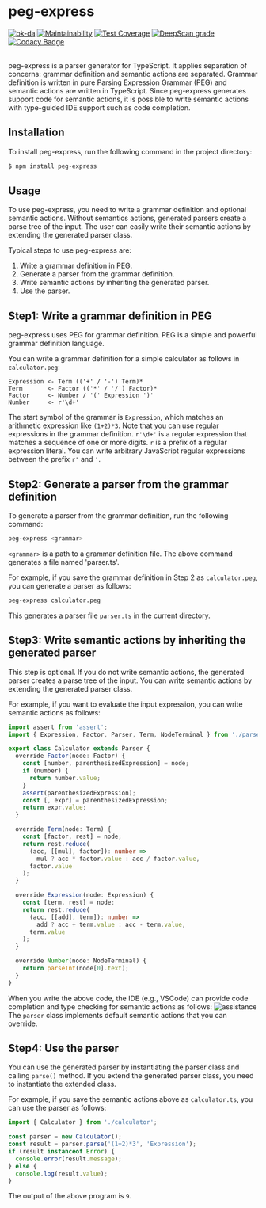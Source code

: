 # peg-express

[![ok-da](https://circleci.com/gh/ok-da/peg-express.svg?style=svg)](https://app.circleci.com/pipelines/github/ok-da/peg-express)
[![Maintainability](https://api.codeclimate.com/v1/badges/278c3b46670c9a82a797/maintainability)](https://codeclimate.com/github/ok-da/peg-express/maintainability)
[![Test Coverage](https://api.codeclimate.com/v1/badges/278c3b46670c9a82a797/test_coverage)](https://codeclimate.com/github/ok-da/peg-express/test_coverage)
[![DeepScan grade](https://deepscan.io/api/teams/19126/projects/22871/branches/681480/badge/grade.svg)](https://deepscan.io/dashboard#view=project&tid=19126&pid=22871&bid=681480)
[![Codacy Badge](https://app.codacy.com/project/badge/Grade/3e0ed516b42246079248870153b2817e)](https://www.codacy.com/gh/ok-da/peg-express/dashboard?utm_source=github.com&utm_medium=referral&utm_content=ok-da/peg-express&utm_campaign=Badge_Grade)

<br>
peg-express is a parser generator for TypeScript.
It applies separation of concerns: grammar definition and semantic actions are separated.
Grammar definition is written in pure Parsing Expression Grammar (PEG) and semantic actions are written in TypeScript.
Since peg-express generates support code for semantic actions, it is possible to write semantic actions with type-guided IDE support such as code completion.

## Installation

To install peg-express, run the following command in the project directory:

```sh
$ npm install peg-express
```

## Usage

To use peg-express, you need to write a grammar definition and optional semantic actions.
Without semantics actions, generated parsers create a parse tree of the input.
The user can easily write their semantic actions by extending the generated parser class.

Typical steps to use peg-express are:

1. Write a grammar definition in PEG.
2. Generate a parser from the grammar definition.
3. Write semantic actions by inheriting the generated parser.
4. Use the parser.

## Step1: Write a grammar definition in PEG

peg-express uses PEG for grammar definition.
PEG is a simple and powerful grammar definition language.

You can write a grammar definition for a simple calculator as follows in `calculator.peg`:

```peg
Expression <- Term (('+' / '-') Term)*
Term       <- Factor (('*' / '/') Factor)*
Factor     <- Number / '(' Expression ')'
Number     <- r'\d+'
```

The start symbol of the grammar is `Expression`, which matches an arithmetic expression like `(1+2)*3`.
Note that you can use regular expressions in the grammar definition.
`r'\d+'` is a regular expression that matches a sequence of one or more digits.
`r` is a prefix of a regular expression literal.
You can write arbitrary JavaScript regular expressions between the prefix `r'` and `'`.

## Step2: Generate a parser from the grammar definition

To generate a parser from the grammar definition, run the following command:

```sh
peg-express <grammar>
```

`<grammar>` is a path to a grammar definition file.
The above command generates a file named 'parser.ts'.

For example, if you save the grammar definition in Step 2 as `calculator.peg`, you can generate a parser as follows:

```sh
peg-express calculator.peg
```

This generates a parser file `parser.ts` in the current directory.

## Step3: Write semantic actions by inheriting the generated parser

This step is optional.
If you do not write semantic actions, the generated parser creates a parse tree of the input.
You can write semantic actions by extending the generated parser class.

For example, if you want to evaluate the input expression, you can write semantic actions as follows:

```ts
import assert from 'assert';
import { Expression, Factor, Parser, Term, NodeTerminal } from './parser';

export class Calculator extends Parser {
  override Factor(node: Factor) {
    const [number, parenthesizedExpression] = node;
    if (number) {
      return number.value;
    }
    assert(parenthesizedExpression);
    const [, expr] = parenthesizedExpression;
    return expr.value;
  }

  override Term(node: Term) {
    const [factor, rest] = node;
    return rest.reduce(
      (acc, [[mul], factor]): number =>
        mul ? acc * factor.value : acc / factor.value,
      factor.value
    );
  }

  override Expression(node: Expression) {
    const [term, rest] = node;
    return rest.reduce(
      (acc, [[add], term]): number =>
        add ? acc + term.value : acc - term.value,
      term.value
    );
  }

  override Number(node: NodeTerminal) {
    return parseInt(node[0].text);
  }
}
```

When you write the above code, the IDE (e.g., VSCode) can provide code completion and type checking for semantic actions as follows:
![assistance](https://github.com/ok-da/peg-express/blob/main/images/screen.gif?raw=true)
The `parser` class implements default semantic actions that you can override.

## Step4: Use the parser

You can use the generated parser by instantiating the parser class and calling `parse()` method.
If you extend the generated parser class, you need to instantiate the extended class.

For example, if you save the semantic actions above as `calculator.ts`, you can use the parser as follows:

```ts
import { Calculator } from './calculator';

const parser = new Calculator();
const result = parser.parse('(1+2)*3', 'Expression');
if (result instanceof Error) {
  console.error(result.message);
} else {
  console.log(result.value);
}
```

The output of the above program is `9`.
